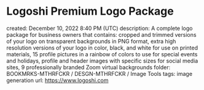 # Logoshi Premium Logo Package

created: December 10, 2022 8:40 PM (UTC)
description: A complete logo package for business owners that contains: cropped and trimmed versions of your logo on transparent backgrounds in PNG format, extra high resolution versions of your logo in color, black, and white for use on printed materials, 15 profile pictures in a rainbow of colors to use for special events and holidays, profile and header images with specific sizes for social media sites, 9 professionally branded Zoom virtual backgrounds
folder: BOOKMRKS-MTHRFCKR / DESGN-MTHRFCKR / Image Tools
tags: image generation
url: https://www.logoshi.com